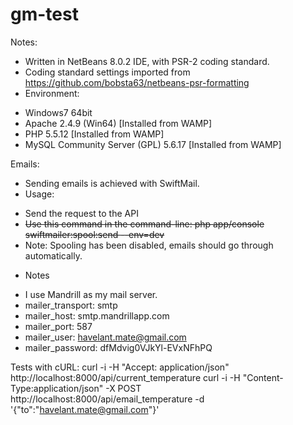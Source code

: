 gm-test
=======

Notes:
* Written in NetBeans 8.0.2 IDE, with PSR-2 coding standard.
* Coding standard settings imported from https://github.com/bobsta63/netbeans-psr-formatting
* Environment: 
 - Windows7 64bit
 - Apache 2.4.9 (Win64) [Installed from WAMP]
 - PHP 5.5.12 [Installed from WAMP]
 - MySQL Community Server (GPL) 5.6.17 [Installed from WAMP]

Emails:
* Sending emails is achieved with SwiftMail.
* Usage:
 - Send the request to the API
 - ~~Use this command in the command-line:    php app/console swiftmailer:spool:send --env=dev~~
 - Note: Spooling has been disabled, emails should go through automatically.

* Notes
 - I use Mandrill as my mail server.
 - mailer_transport: smtp
 - mailer_host: smtp.mandrillapp.com
 - mailer_port: 587
 - mailer_user: havelant.mate@gmail.com
 - mailer_password: dfMdvig0VJkYl-EVxNFhPQ

Tests with cURL:
    curl -i -H "Accept: application/json" http://localhost:8000/api/current_temperature
    curl -i -H "Content-Type:application/json" -X POST http://localhost:8000/api/email_temperature -d '{"to":"havelant.mate@gmail.com"}'

